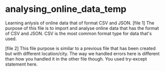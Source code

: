 # analysing_online_data_temp

Learning anlysis of online data that of format CSV and JSON.
[file 1]
The purpose of this file is to import and analyse online data that has the format of CSV and JSON. CSV is the most common format type for data that's used.

[file 2]
This file purpose is similar to a previous file that has been created but with different location/city. The way we handled errors here is different than how you handled it in the other file though. You used try-except statement here.
